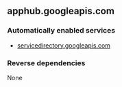 ## apphub.googleapis.com

### Automatically enabled services

* [servicedirectory.googleapis.com](../servicedirectory.googleapis.com/)

### Reverse dependencies

None
